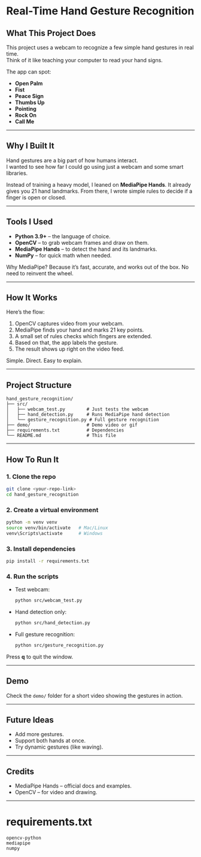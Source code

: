 # Real-Time Hand Gesture Recognition

## What This Project Does
This project uses a webcam to recognize a few simple hand gestures in real time.  
Think of it like teaching your computer to read your hand signs.  

The app can spot:
- **Open Palm**  
- **Fist**  
- **Peace Sign**  
- **Thumbs Up**  
- **Pointing**
- **Rock On**
- **Call Me**

---

## Why I Built It
Hand gestures are a big part of how humans interact.  
I wanted to see how far I could go using just a webcam and some smart libraries.  

Instead of training a heavy model, I leaned on **MediaPipe Hands**. It already gives you 21 hand landmarks. From there, I wrote simple rules to decide if a finger is open or closed.  

---

## Tools I Used
- **Python 3.9+** – the language of choice.  
- **OpenCV** – to grab webcam frames and draw on them.  
- **MediaPipe Hands** – to detect the hand and its landmarks.  
- **NumPy** – for quick math when needed.  

Why MediaPipe? Because it’s fast, accurate, and works out of the box. No need to reinvent the wheel.  

---

## How It Works
Here’s the flow:
1. OpenCV captures video from your webcam.  
2. MediaPipe finds your hand and marks 21 key points.  
3. A small set of rules checks which fingers are extended.  
4. Based on that, the app labels the gesture.  
5. The result shows up right on the video feed.  

Simple. Direct. Easy to explain.  

---

## Project Structure
```
hand_gesture_recognition/
├── src/
│   ├── webcam_test.py        # Just tests the webcam
│   ├── hand_detection.py     # Runs MediaPipe hand detection
│   └── gesture_recognition.py # Full gesture recognition
├── demo/                     # Demo video or gif
├── requirements.txt          # Dependencies
└── README.md                 # This file
```

---

## How To Run It

### 1. Clone the repo
```bash
git clone <your-repo-link>
cd hand_gesture_recognition
```

### 2. Create a virtual environment
```bash
python -m venv venv
source venv/bin/activate   # Mac/Linux
venv\Scripts\activate      # Windows
```

### 3. Install dependencies
```bash
pip install -r requirements.txt
```

### 4. Run the scripts
- Test webcam:  
  ```bash
  python src/webcam_test.py
  ```
- Hand detection only:  
  ```bash
  python src/hand_detection.py
  ```
- Full gesture recognition:  
  ```bash
  python src/gesture_recognition.py
  ```

Press **q** to quit the window.  

---

## Demo
Check the `demo/` folder for a short video showing the gestures in action.  

---

## Future Ideas
- Add more gestures.  
- Support both hands at once.  
- Try dynamic gestures (like waving).  

---

## Credits
- MediaPipe Hands – official docs and examples.  
- OpenCV – for video and drawing.  

---

# requirements.txt
```
opencv-python
mediapipe
numpy
```

